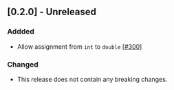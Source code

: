 ## [0.2.0] - Unreleased

### Addded
- Allow assignment from `int` to `double` [[#300][300]]

### Changed
- This release does not contain any breaking changes.

[300]: https://github.com/perlang-org/perlang/pull/300
